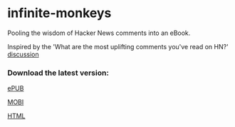 # infinite-monkeys
Pooling the wisdom of Hacker News comments into an eBook.

Inspired by the 'What are the most uplifting comments you've read on HN?' [discussion](https://news.ycombinator.com/item?id=9393213)

### Download the latest version:

[ePUB](https://github.com/thomshutt/infinite-monkeys/raw/master/output/infinite-monkeys.epub)

[MOBI](https://github.com/thomshutt/infinite-monkeys/raw/master/output/infinite-monkeys.mobi)

[HTML](http://thomshutt.github.io/infinite-monkeys/output/infinite-monkeys.html)
